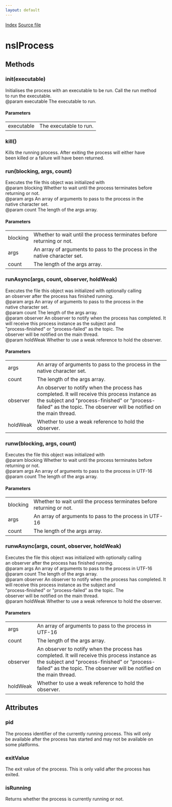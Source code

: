 ```yaml
---
layout: default
---
```

<div id='links'><a href="../index.html">Index</a>
<a href="http://dxr.mozilla.org/mozilla-central/source/xpcom/threads/nsIProcess.idl">Source file</a>
</div>

# nsIProcess #

## Methods ##

### init(executable) ###
  
Initialises the process with an executable to be run. Call the run method  
to run the executable.  
@param executable The executable to run.  
  

#### Parameters ####

<table>

<tr>
<td>executable</td>
<td>The executable to run.  
</td>
</tr>

</table>

### kill() ###
  
Kills the running process. After exiting the process will either have  
been killed or a failure will have been returned.  
  

### run(blocking, args, count) ###
  
Executes the file this object was initialized with  
@param blocking   Whether to wait until the process terminates before  
returning or not.  
@param args       An array of arguments to pass to the process in the  
                  native character set.  
@param count      The length of the args array.  
  

#### Parameters ####

<table>

<tr>
<td>blocking</td>
<td>Whether to wait until the process terminates before  
returning or not.  
</td>
</tr>

<tr>
<td>args</td>
<td>An array of arguments to pass to the process in the  
                  native character set.  
</td>
</tr>

<tr>
<td>count</td>
<td>The length of the args array.  
</td>
</tr>

</table>

### runAsync(args, count, observer, holdWeak) ###
  
Executes the file this object was initialized with optionally calling  
an observer after the process has finished running.  
@param args       An array of arguments to pass to the process in the  
                  native character set.  
@param count      The length of the args array.  
@param observer   An observer to notify when the process has completed. It  
                  will receive this process instance as the subject and  
                  "process-finished" or "process-failed" as the topic. The  
                  observer will be notified on the main thread.  
@param holdWeak   Whether to use a weak reference to hold the observer.  
  

#### Parameters ####

<table>

<tr>
<td>args</td>
<td>An array of arguments to pass to the process in the  
                  native character set.  
</td>
</tr>

<tr>
<td>count</td>
<td>The length of the args array.  
</td>
</tr>

<tr>
<td>observer</td>
<td>An observer to notify when the process has completed. It  
                  will receive this process instance as the subject and  
                  "process-finished" or "process-failed" as the topic. The  
                  observer will be notified on the main thread.  
</td>
</tr>

<tr>
<td>holdWeak</td>
<td>Whether to use a weak reference to hold the observer.  
</td>
</tr>

</table>

### runw(blocking, args, count) ###
  
Executes the file this object was initialized with  
@param blocking   Whether to wait until the process terminates before  
returning or not.  
@param args       An array of arguments to pass to the process in UTF-16  
@param count      The length of the args array.  
  

#### Parameters ####

<table>

<tr>
<td>blocking</td>
<td>Whether to wait until the process terminates before  
returning or not.  
</td>
</tr>

<tr>
<td>args</td>
<td>An array of arguments to pass to the process in UTF-16  
</td>
</tr>

<tr>
<td>count</td>
<td>The length of the args array.  
</td>
</tr>

</table>

### runwAsync(args, count, observer, holdWeak) ###
  
Executes the file this object was initialized with optionally calling  
an observer after the process has finished running.  
@param args       An array of arguments to pass to the process in UTF-16  
@param count      The length of the args array.  
@param observer   An observer to notify when the process has completed. It  
                  will receive this process instance as the subject and  
                  "process-finished" or "process-failed" as the topic. The  
                  observer will be notified on the main thread.  
@param holdWeak   Whether to use a weak reference to hold the observer.  
  

#### Parameters ####

<table>

<tr>
<td>args</td>
<td>An array of arguments to pass to the process in UTF-16  
</td>
</tr>

<tr>
<td>count</td>
<td>The length of the args array.  
</td>
</tr>

<tr>
<td>observer</td>
<td>An observer to notify when the process has completed. It  
                  will receive this process instance as the subject and  
                  "process-finished" or "process-failed" as the topic. The  
                  observer will be notified on the main thread.  
</td>
</tr>

<tr>
<td>holdWeak</td>
<td>Whether to use a weak reference to hold the observer.  
</td>
</tr>

</table>

## Attributes ##

### pid ###
  
The process identifier of the currently running process. This will only  
be available after the process has started and may not be available on  
some platforms.  
  

### exitValue ###
  
The exit value of the process. This is only valid after the process has  
exited.  
  

### isRunning ###
  
Returns whether the process is currently running or not.  
  
